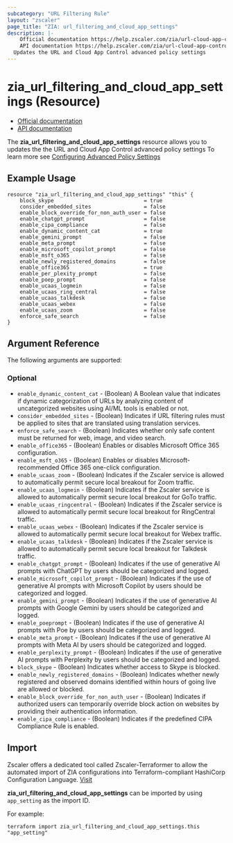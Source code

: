 ```yaml
---
subcategory: "URL Filtering Rule"
layout: "zscaler"
page_title: "ZIA: url_filtering_and_cloud_app_settings"
description: |-
    Official documentation https://help.zscaler.com/zia/url-cloud-app-control-policy-settings#/advancedUrlFilterAndCloudAppSettings-get
    API documentation https://help.zscaler.com/zia/url-cloud-app-control-policy-settings#/advancedUrlFilterAndCloudAppSettings-get
  Updates the URL and Cloud App Control advanced policy settings
---
```


# zia_url_filtering_and_cloud_app_settings (Resource)

* [Official documentation](https://help.zscaler.com/zia/about-url-categories)
* [API documentation](https://help.zscaler.com/zia/url-categories#/urlCategories-get)

The **zia_url_filtering_and_cloud_app_settings** resource allows you to updates the the URL and Cloud App Control advanced policy settings To learn more see [Configuring Advanced Policy Settings](https://help.zscaler.com/unified/configuring-advanced-policy-settings)

## Example Usage

```hcl
resource "zia_url_filtering_and_cloud_app_settings" "this" {
    block_skype                             = true
    consider_embedded_sites                 = false
    enable_block_override_for_non_auth_user = false
    enable_chatgpt_prompt                   = false
    enable_cipa_compliance                  = false
    enable_dynamic_content_cat              = true
    enable_gemini_prompt                    = false
    enable_meta_prompt                      = false
    enable_microsoft_copilot_prompt         = false
    enable_msft_o365                        = false
    enable_newly_registered_domains         = false
    enable_office365                        = true
    enable_per_plexity_prompt               = false
    enable_poep_prompt                      = false
    enable_ucaas_logmein                    = false
    enable_ucaas_ring_central               = false
    enable_ucaas_talkdesk                   = false
    enable_ucaas_webex                      = false
    enable_ucaas_zoom                       = false
    enforce_safe_search                     = false
}
```

## Argument Reference

The following arguments are supported:

### Optional

* `enable_dynamic_content_cat` - (Boolean) A Boolean value that indicates if dynamic categorization of URLs by analyzing content of uncategorized websites using AI/ML tools is enabled or not.
* `consider_embedded_sites` - (Boolean) Indicates if URL filtering rules must be applied to sites that are translated using translation services.
* `enforce_safe_search` - (Boolean) Indicates whether only safe content must be returned for web, image, and video search.
* `enable_office365` - (Boolean) Enables or disables Microsoft Office 365 configuration.
* `enable_msft_o365` - (Boolean) Enables or disables Microsoft-recommended Office 365 one-click configuration.
* `enable_ucaas_zoom` - (Boolean) Indicates if the Zscaler service is allowed to automatically permit secure local breakout for Zoom traffic.
* `enable_ucaas_logmein` - (Boolean) Indicates if the Zscaler service is allowed to automatically permit secure local breakout for GoTo traffic.
* `enable_ucaas_ringcentral` - (Boolean) Indicates if the Zscaler service is allowed to automatically permit secure local breakout for RingCentral traffic.
* `enable_ucaas_webex` - (Boolean) Indicates if the Zscaler service is allowed to automatically permit secure local breakout for Webex traffic.
* `enable_ucaas_talkdesk` - (Boolean) Indicates if the Zscaler service is allowed to automatically permit secure local breakout for Talkdesk traffic.
* `enable_chatgpt_prompt` - (Boolean) Indicates if the use of generative AI prompts with ChatGPT by users should be categorized and logged.
* `enable_microsoft_copilot_prompt` - (Boolean) Indicates if the use of generative AI prompts with Microsoft Copilot by users should be categorized and logged.
* `enable_gemini_prompt` - (Boolean) Indicates if the use of generative AI prompts with Google Gemini by users should be categorized and logged.
* `enable_poeprompt` - (Boolean) Indicates if the use of generative AI prompts with Poe by users should be categorized and logged.
* `enable_meta_prompt` - (Boolean) Indicates if the use of generative AI prompts with Meta AI by users should be categorized and logged.
* `enable_perplexity_prompt` - (Boolean) Indicates if the use of generative AI prompts with Perplexity by users should be categorized and logged.
* `block_skype` - (Boolean) Indicates whether access to Skype is blocked.
* `enable_newly_registered_domains` - (Boolean) Indicates whether newly registered and observed domains identified within hours of going live are allowed or blocked.
* `enable_block_override_for_non_auth_user` - (Boolean) Indicates if authorized users can temporarily override block action on websites by providing their authentication information.
* `enable_cipa_compliance` - (Boolean) Indicates if the predefined CIPA Compliance Rule is enabled.

## Import

Zscaler offers a dedicated tool called Zscaler-Terraformer to allow the automated import of ZIA configurations into Terraform-compliant HashiCorp Configuration Language.
[Visit](https://github.com/zscaler/zscaler-terraformer)

**zia_url_filtering_and_cloud_app_settings** can be imported by using `app_setting` as the import ID.

For example:

```shell
terraform import zia_url_filtering_and_cloud_app_settings.this "app_setting"
```
